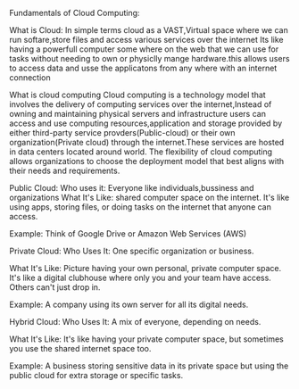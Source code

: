 Fundamentals of Cloud Computing:

  What is Cloud:
    In simple terms cloud as a VAST,Virtual space where we can run softare,store files and access various services over the internet
    Its like having a powerfull computer some where on the web that we can use for tasks without needing to own or physiclly mange hardware.this allows users to access data and usse the applicatons from any where with an internet connection

What is cloud computing
    Cloud computing is a technology model that involves the delivery of computing services over the internet,Instead of owning and maintaining physical servers and infrastructure users can access and use computing resources,application and storage provided by either third-party service provders(Public-cloud) or their own organization(Private cloud) through the internet.These services are hosted in data centers located around world.
    The flexibility of cloud computing allows organizations to choose the deployment model that best aligns with their needs and requirements. 

Public Cloud:
      Who uses it: Everyone like individuals,bussiness and organizations
      What It's Like: shared computer space on the internet. It's like using apps, storing files, or doing tasks on the internet that anyone can access.

Example: Think of Google Drive or Amazon Web Services (AWS)   

Private Cloud:
Who Uses It: One specific organization or business.

What It's Like: Picture having your own personal, private computer space. It's like a digital clubhouse where only you and your team have access. Others can't just drop in.

Example: A company using its own server for all its digital needs.

Hybrid Cloud:
Who Uses It: A mix of everyone, depending on needs.

What It's Like: It's like having your private computer space, but sometimes you use the shared internet space too.

Example: A business storing sensitive data in its private space but using the public cloud for extra storage or specific tasks.
